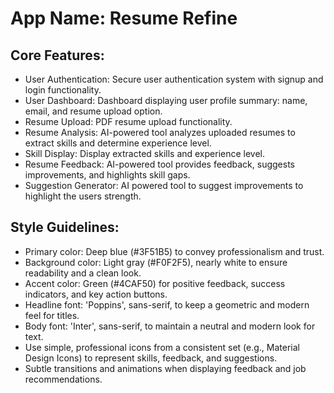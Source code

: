 # **App Name**: Resume Refine

## Core Features:

- User Authentication: Secure user authentication system with signup and login functionality.
- User Dashboard: Dashboard displaying user profile summary: name, email, and resume upload option.
- Resume Upload: PDF resume upload functionality.
- Resume Analysis: AI-powered tool analyzes uploaded resumes to extract skills and determine experience level.
- Skill Display: Display extracted skills and experience level.
- Resume Feedback: AI-powered tool provides feedback, suggests improvements, and highlights skill gaps. 
- Suggestion Generator: AI powered tool to suggest improvements to highlight the users strength.

## Style Guidelines:

- Primary color: Deep blue (#3F51B5) to convey professionalism and trust.
- Background color: Light gray (#F0F2F5), nearly white to ensure readability and a clean look.
- Accent color: Green (#4CAF50) for positive feedback, success indicators, and key action buttons.
- Headline font: 'Poppins', sans-serif, to keep a geometric and modern feel for titles.
- Body font: 'Inter', sans-serif, to maintain a neutral and modern look for text.
- Use simple, professional icons from a consistent set (e.g., Material Design Icons) to represent skills, feedback, and suggestions.
- Subtle transitions and animations when displaying feedback and job recommendations.